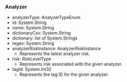 ### Analyzer
- analyzerType: AnalyzerTypeEnum
- id: System.String
- name: System.String
- dictionaryCsv: System.String
- dictionary: list of System.Strings
- regex: System.String
- analyzerRiskInstance: AnalyzerRiskInstance
  - Represents the latest analyzer risk.
- risk: RiskLevelType
  - Represents risk associated with the given analyzer.
- tagId: System.Int32
  - Represents the tag ID for the given analyzer.
